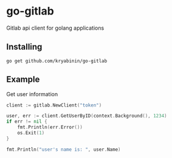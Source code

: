 # go-gitlab
Gitlab api client for golang applications

## Installing
```
go get github.com/kryabinin/go-gitlab
```

## Example
Get user information
```go
client := gitlab.NewClient("token")

user, err := client.GetUserByID(context.Background(), 1234)
if err != nil {
    fmt.Println(err.Error())
    os.Exit(1)
}

fmt.Println("user's name is: ", user.Name)
```

